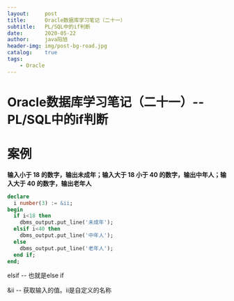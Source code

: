```yaml
---
layout:     post
title:      Oracle数据库学习笔记（二十一）
subtitle:   PL/SQL中的if判断
date:       2020-05-22
author:     java阳旭
header-img: img/post-bg-road.jpg
catalog:    true
tags:
    - Oracle
---
```

# Oracle数据库学习笔记（二十一）--PL/SQL中的if判断

# 案例

**输入小于 18 的数字，输出未成年；输入大于 18 小于 40 的数字，输出中年人；输入大于 40 的数字，输出老年人**

```sql
declare
  i number(3) := &ii;
begin
  if i<18 then
    dbms_output.put_line('未成年');
  elsif i<40 then
    dbms_output.put_line('中年人');
  else
    dbms_output.put_line('老年人');
  end if;
end;
```

elsif -- 也就是else if

&ii -- 获取输入的值。ii是自定义的名称